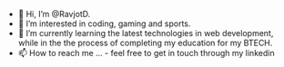 - 👋 Hi, I’m @RavjotD.
- 👀 I’m interested in coding, gaming and sports.
- 🌱 I’m currently learning the latest technologies in web development, while in the the process of completing my education for my BTECH.
- 📫 How to reach me ... - feel free to get in touch through my linkedin





